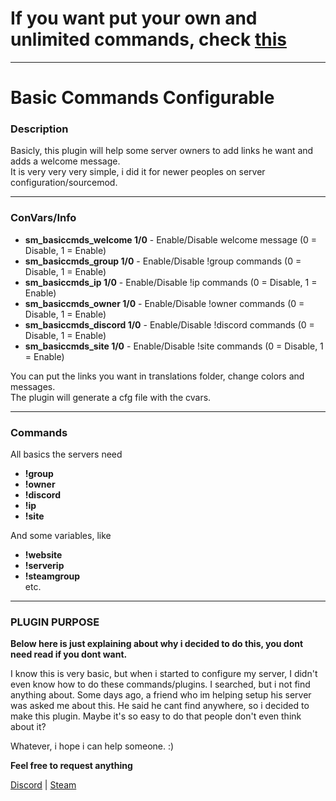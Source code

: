 # **If you want put your own and unlimited commands, check [this](https://github.com/NaathySz/Create-your-own-commands)**
***
# Basic Commands Configurable
### Description
Basicly, this plugin will help some server owners to add links he want and adds a welcome message.   
It is very very very simple, i did it for newer peoples on server configuration/sourcemod.
***
### ConVars/Info
* **sm_basiccmds_welcome 1/0** - Enable/Disable welcome message (0 = Disable, 1 = Enable)
* **sm_basiccmds_group 1/0** - Enable/Disable !group commands (0 = Disable, 1 = Enable)
* **sm_basiccmds_ip 1/0** - Enable/Disable !ip commands (0 = Disable, 1 = Enable)
* **sm_basiccmds_owner 1/0** - Enable/Disable !owner commands (0 = Disable, 1 = Enable)
* **sm_basiccmds_discord 1/0** - Enable/Disable !discord commands (0 = Disable, 1 = Enable)
* **sm_basiccmds_site 1/0** - Enable/Disable !site commands (0 = Disable, 1 = Enable)  

You can put the links you want in translations folder, change colors and messages.  
The plugin will generate a cfg file with the cvars.
***
### Commands 
All basics the servers need
* **!group**
* **!owner**
* **!discord**
* **!ip**
* **!site**  

And some variables, like  
* **!website**
* **!serverip**
* **!steamgroup**  
etc.
***

### PLUGIN PURPOSE 
**Below here is just explaining about why i decided to do this, you dont need read if you dont want.**  

I know this is very basic, but when i started to configure my server, I didn't even know how to do these commands/plugins. I searched, but i not find anything about. Some days ago, a friend who im helping setup his server was asked me about this. He said he cant find anywhere, so i decided to make this plugin.
Maybe it's so easy to do that people don't even think about it?

Whatever, i hope i can help someone. :)  

**Feel free to request anything**

[Discord](https://discord.com/users/476946479110684683) | [Steam](https://steamcommunity.com/id/nathyzinhaa)
